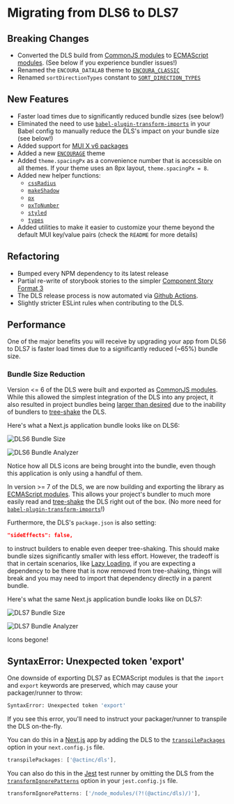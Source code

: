 # Migrating from DLS6 to DLS7

## Breaking Changes

- Converted the DLS build from
  [CommonJS modules](https://nodejs.org/api/modules.html#modules-commonjs-modules)
  to
  [ECMAScript modules](https://nodejs.org/api/esm.html#modules-ecmascript-modules).
  (See below if you experience bundler issues!)
- Renamed the `ENCOURA_DATALAB` theme to
  [`ENCOURA_CLASSIC`](https://github.com/act-org/dls/tree/main/src/styles/themeEncouraClassic)
- Renamed `sortDirectionTypes` constant to
  [`SORT_DIRECTION_TYPES`](https://github.com/act-org/dls/blob/main/src/constants/SORT_DIRECTION_TYPES.ts)

## New Features

- Faster load times due to significantly reduced bundle sizes (see below!)
- Eliminated the need to use
  [`babel-plugin-transform-imports`](https://www.npmjs.com/package/babel-plugin-transform-imports)
  in your Babel config to manually reduce the DLS's impact on your bundle size
  (see below!)
- Added support for [MUI X v6 packages](https://mui.com/blog/mui-x-v6/)
- Added a new
  [`ENCOURAGE`](https://github.com/act-org/dls/tree/main/src/styles/themeEncourage)
  theme
- Added `theme.spacingPx` as a convenience number that is accessible on all
  themes. If your theme uses an 8px layout, `theme.spacingPx = 8`.
- Added new helper functions:
  - [`cssRadius`](https://github.com/act-org/dls/blob/main/src/helpers/cssRadius.ts)
  - [`makeShadow`](https://github.com/act-org/dls/blob/main/src/helpers/makeShadow.ts)
  - [`px`](https://github.com/act-org/dls/blob/main/src/helpers/px.ts)
  - [`pxToNumber`](https://github.com/act-org/dls/blob/main/src/helpers/pxToNumber.ts)
  - [`styled`](https://github.com/act-org/dls/blob/main/src/helpers/styled.ts)
  - [`types`](https://github.com/act-org/dls/blob/main/src/helpers/types.ts)
- Added utilities to make it easier to customize your theme beyond the default
  MUI key/value pairs (check the `README` for more details)

## Refactoring

- Bumped every NPM dependency to its latest release
- Partial re-write of storybook stories to the simpler
  [Component Story Format 3](https://storybook.js.org/blog/storybook-csf3-is-here/)
- The DLS release process is now automated via
  [Github Actions](https://github.com/act-org/dls/actions).
- Slightly stricter ESLint rules when contributing to the DLS.

## Performance

One of the major benefits you will receive by upgrading your app from DLS6
to DLS7 is faster load times due to a significantly reduced (~65%) bundle size.

### Bundle Size Reduction

Version <= 6 of the DLS were built and exported as
[CommonJS modules](https://nodejs.org/api/modules.html#modules-commonjs-modules).
While this allowed the simplest integration of the DLS into any
project, it also resulted in project bundles being
[larger than desired](https://web.dev/commonjs-larger-bundles/) due to
the inability of bundlers to
[tree-shake](https://www.smashingmagazine.com/2021/05/tree-shaking-reference-guide/)
the DLS.

Here's what a Next.js application bundle looks like on DLS6:

![DLS6 Bundle Size](https://user-images.githubusercontent.com/4974609/225627645-5ae03d9e-2901-4521-bb80-11b452505341.png)

![DLS6 Bundle Analyzer](https://user-images.githubusercontent.com/4974609/225627688-08fbd0e4-7ff5-4e51-bb16-a77a726828e9.png)

Notice how all DLS icons are being brought into the bundle, even though
this application is only using a handful of them.

In version >= 7 of the DLS, we are now building and exporting the library as
[ECMAScript modules](https://nodejs.org/api/esm.html#modules-ecmascript-modules).
This allows your project's bundler to much more easily read and
[tree-shake](https://www.smashingmagazine.com/2021/05/tree-shaking-reference-guide/)
the DLS right out of the box. (No more need for
[`babel-plugin-transform-imports`](https://www.npmjs.com/package/babel-plugin-transform-imports)!)

Furthermore, the DLS's `package.json` is also setting:

```json
"sideEffects": false,
```

to instruct builders to enable even deeper tree-shaking. This should make
bundle sizes significantly smaller with less effort. However, the tradeoff
is that in certain scenarios, like
[Lazy Loading](https://nextjs.org/docs/advanced-features/dynamic-import),
if you are expecting a dependency to be there that is now removed from
tree-shaking, things will break and you may need to import that dependency
directly in a parent bundle.

Here's what the same Next.js application bundle looks like on DLS7:

![DLS7 Bundle Size](https://user-images.githubusercontent.com/4974609/225627726-148969c3-abc4-4a17-a5b1-9a697e8feb36.png)

![DLS7 Bundle Analyzer](https://user-images.githubusercontent.com/4974609/225627746-8692ca34-3413-42cd-aec9-7ca688cfcbee.png)

Icons begone!

## SyntaxError: Unexpected token 'export'

One downside of exporting DLS7 as ECMAScript modules is that the `import` and
`export` keywords are preserved, which may cause your packager/runner to throw:

```sh
SyntaxError: Unexpected token 'export'
```

If you see this error, you'll need to instruct your packager/runner to transpile
the DLS on-the-fly.

You can do this in a [Next.js](https://nextjs.org/) app by adding the DLS to the
[`transpilePackages`](https://beta.nextjs.org/docs/api-reference/next.config.js#transpilepackages)
option in your `next.config.js` file.

```js
transpilePackages: ['@actinc/dls'],
```

You can also do this in the [Jest](https://jestjs.io/) test runner by omitting
the DLS from the
[`transformIgnorePatterns`](https://jestjs.io/docs/tutorial-react-native#transformignorepatterns-customization)
option in your `jest.config.js` file.

```js
transformIgnorePatterns: ['/node_modules/(?!(@actinc/dls)/)'],
```
